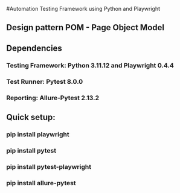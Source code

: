 #Automation Testing Framework using Python and Playwright

## Design pattern POM - Page Object Model

## Dependencies
### Testing Framework:   Python          3.11.12 and  Playwright  0.4.4
### Test Runner:         Pytest          8.0.0
### Reporting:           Allure-Pytest   2.13.2


## Quick setup:
### pip install playwright
### pip install pytest
### pip install pytest-playwright
### pip install allure-pytest
